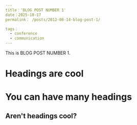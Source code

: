 ```yaml
---
title：'BLOG POST NUMBER 1'
date：2025-10-17
permalink： /posts/2012-08-14-blog-post-1/

tags：
  - conference
  - communication
---
```


This is BLOG POST NUMBER 1.

Headings are cool
======

You can have many headings
======

Aren't headings cool?
------
